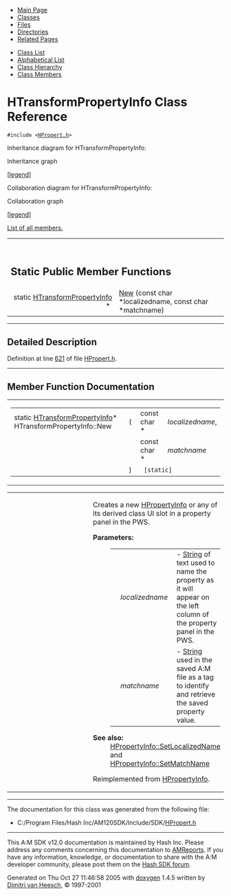 <div class="tabs">

- [Main Page](index.md)
- <span id="current">[Classes](annotated.md)</span>
- [Files](files.md)
- [Directories](dirs.md)
- [Related Pages](pages.md)

</div>

<div class="tabs">

- [Class List](annotated.md)
- [Alphabetical List](classes.md)
- [Class Hierarchy](hierarchy.md)
- [Class Members](functions.md)

</div>

# HTransformPropertyInfo Class Reference

`#include <`<a href="HPropert_8h-source.md" class="el"><code>HPropert.h</code></a>`>`

Inheritance diagram for HTransformPropertyInfo:

<span class="image placeholder" original-image-src="classHTransformPropertyInfo__inherit__graph.gif" original-image-title="" border="0" usemap="#HTransformPropertyInfo__inherit__map">Inheritance graph</span>

\[[legend](graph_legend.md)\]

Collaboration diagram for HTransformPropertyInfo:

<span class="image placeholder" original-image-src="classHTransformPropertyInfo__coll__graph.gif" original-image-title="" border="0" usemap="#HTransformPropertyInfo__coll__map">Collaboration graph</span>

\[[legend](graph_legend.md)\]

[List of all members.](classHTransformPropertyInfo-members.md)

<table data-border="0" data-cellpadding="0" data-cellspacing="0">
<colgroup>
<col style="width: 50%" />
<col style="width: 50%" />
</colgroup>
<tbody>
<tr>
<td></td>
<td></td>
</tr>
<tr>
<td colspan="2"><br />
&#10;<h2 id="static-public-member-functions">Static Public Member Functions</h2></td>
</tr>
<tr>
<td class="memItemLeft" style="text-align: right;" data-nowrap="" data-valign="top">static <a href="classHTransformPropertyInfo.md" class="el">HTransformPropertyInfo</a> * </td>
<td class="memItemRight" data-valign="bottom"><a href="classHTransformPropertyInfo.md#3184c8fe6d6f9a3b2284ddcadfd1424f" class="el">New</a> (const char *localizedname, const char *matchname)</td>
</tr>
</tbody>
</table>

------------------------------------------------------------------------

<span id="_details"></span>

## Detailed Description

Definition at line <a href="HPropert_8h-source.md#l00621" class="el">621</a> of file <a href="HPropert_8h-source.md" class="el">HPropert.h</a>.

------------------------------------------------------------------------

## Member Function Documentation

<span id="3184c8fe6d6f9a3b2284ddcadfd1424f" class="anchor"></span>

<table class="mdTable" data-cellpadding="2" data-cellspacing="0">
<colgroup>
<col style="width: 100%" />
</colgroup>
<tbody>
<tr>
<td class="mdRow"><table data-cellpadding="0" data-cellspacing="0" data-border="0">
<tbody>
<tr>
<td class="md" data-nowrap="" data-valign="top">static <a href="classHTransformPropertyInfo.md" class="el">HTransformPropertyInfo</a>* HTransformPropertyInfo::New</td>
<td class="md" data-valign="top">( </td>
<td class="md" data-nowrap="" data-valign="top">const char * </td>
<td class="mdname" data-nowrap=""><em>localizedname</em>,</td>
</tr>
<tr>
<td class="md" style="text-align: right;" data-nowrap=""></td>
<td class="md"></td>
<td class="md" data-nowrap="">const char * </td>
<td class="mdname" data-nowrap=""><em>matchname</em></td>
</tr>
<tr>
<td class="md"></td>
<td class="md">) </td>
<td colspan="2" class="md"><code> [static]</code></td>
</tr>
</tbody>
</table></td>
</tr>
</tbody>
</table>

<table data-cellspacing="5" data-cellpadding="0" data-border="0">
<colgroup>
<col style="width: 50%" />
<col style="width: 50%" />
</colgroup>
<tbody>
<tr>
<td> </td>
<td><p>Creates a new <a href="classHPropertyInfo.md" class="el">HPropertyInfo</a> or any of its derived class UI slot in a property panel in the PWS.</p>
<dl>
<dt><strong>Parameters:</strong></dt>
<dd>
<table data-border="0" data-cellspacing="2" data-cellpadding="0">
<tbody>
<tr>
<td data-valign="top"></td>
<td data-valign="top"><em>localizedname</em> </td>
<td>- <a href="classString.md" class="el">String</a> of text used to name the property as it will appear on the left column of the property panel in the PWS.</td>
</tr>
<tr>
<td data-valign="top"></td>
<td data-valign="top"><em>matchname</em> </td>
<td>- <a href="classString.md" class="el">String</a> used in the saved A:M file as a tag to identify and retrieve the saved property value.</td>
</tr>
</tbody>
</table>
</dd>
</dl>
<dl>
<dt><strong>See also:</strong></dt>
<dd>
<a href="classHPropertyInfo.md#bdacc650d76c0dae25171fcd41afc353" class="el">HPropertyInfo::SetLocalizedName</a> and <a href="classHPropertyInfo.md#a76daf6ed0e6a62af293abac832e595f" class="el">HPropertyInfo::SetMatchName</a>
</dd>
</dl>
<p>Reimplemented from <a href="classHPropertyInfo.md#3184c8fe6d6f9a3b2284ddcadfd1424f" class="el">HPropertyInfo</a>.</p></td>
</tr>
</tbody>
</table>

------------------------------------------------------------------------

The documentation for this class was generated from the following file:

- C:/Program Files/Hash Inc/AM120SDK/Include/SDK/<a href="HPropert_8h-source.md" class="el">HPropert.h</a>

------------------------------------------------------------------------

<span class="small">This A:M SDK v12.0 documentation is maintained by Hash Inc. Please address any comments concerning this documentation to [AMReports](http://www.hash.com/reports). If you have any information, knowledge, or documentation to share with the A:M developer community, please post them on the [Hash SDK forum](http://www.hash.com/forums/index.php?showforum=11).</span>

Generated on Thu Oct 27 11:46:58 2005 with [<span class="image placeholder" original-image-src="doxygen.png" original-image-title="" height="45" width="100" align="middle" border="0">doxygen</span>](http://www.doxygen.org/index.html) 1.4.5 written by [Dimitri van Heesch](mailto:dimitri@stack.nl), © 1997-2001

